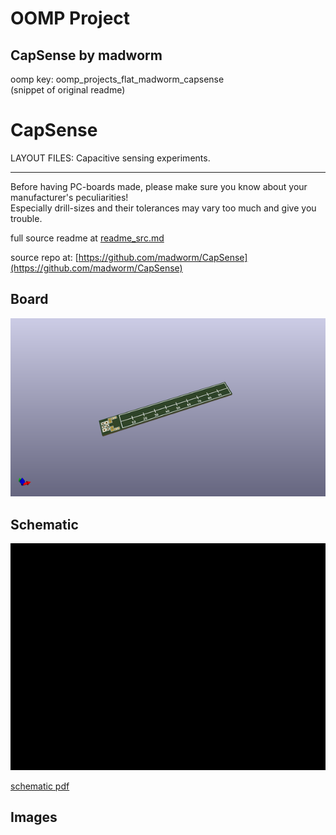# OOMP Project  
## CapSense  by madworm  
  
oomp key: oomp_projects_flat_madworm_capsense  
(snippet of original readme)  
  
  
CapSense  
========  
  
LAYOUT FILES: Capacitive sensing experiments.  
  
  
---  
  
Before having PC-boards made, please make sure you know about your manufacturer's peculiarities!  
Especially drill-sizes and their tolerances may vary too much and give you trouble.  
  
  
  full source readme at [readme_src.md](readme_src.md)  
  
source repo at: [https://github.com/madworm/CapSense](https://github.com/madworm/CapSense)  
## Board  
  
[![working_3d.png](working_3d_600.png)](working_3d.png)  
## Schematic  
  
[![working_schematic.png](working_schematic_600.png)](working_schematic.png)  
  
[schematic pdf](working_schematic.pdf)  
## Images  
